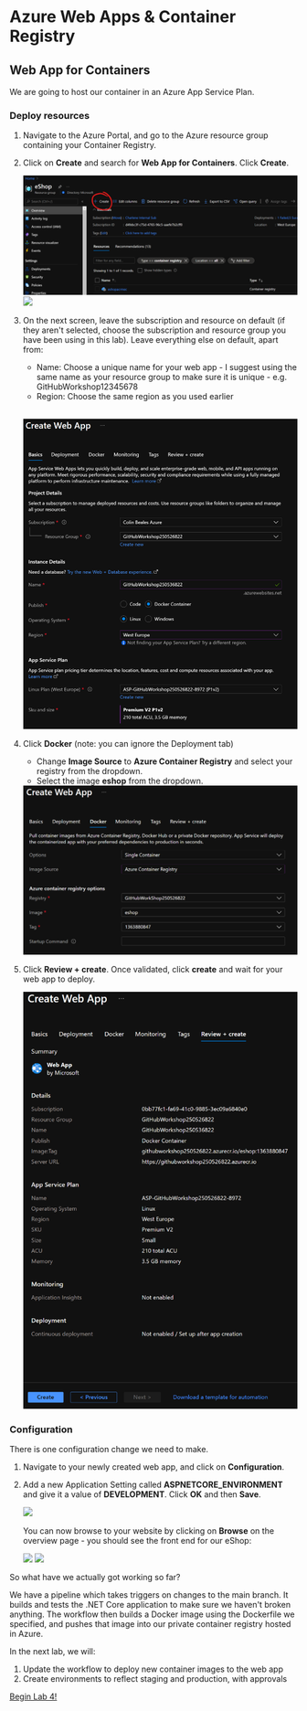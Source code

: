 # Azure Web Apps & Container Registry

## Web App for Containers

We are going to host our container in an Azure App Service Plan. 

### Deploy resources

1. Navigate to the Azure Portal, and go to the Azure resource group containing your Container Registry. 

1. Click on **Create** and search for **Web App for Containers**.  Click **Create**.

    <img src="imgs/addresource.PNG">

    <img src="imgs/create.PNG">

1. On the next screen, leave the subscription and resource on default (if they aren't selected, choose the subscription and resource group you have been using in this lab). Leave everything else on default, apart from:

    * Name: Choose a unique name for your web app - I suggest using the same name as your resource group to make sure it is unique - e.g. GitHubWorkshop12345678
    * Region: Choose the same region as you used earlier

    <br><img src="imgs/options1.PNG">

1. Click **Docker** (note: you can ignore the Deployment tab)

    * Change **Image Source** to **Azure Container Registry** and select your registry from the dropdown.  
    * Select the image **eshop** from the dropdown. 

    <img src="imgs/options2.PNG">

1. Click **Review + create**. Once validated, click **create** and wait for your web app to deploy.

    <img src="imgs/createfinal.PNG">

### Configuration

There is one configuration change we need to make.  

1. Navigate to your newly created web app, and click on **Configuration**.

1. Add a new Application Setting called **ASPNETCORE_ENVIRONMENT** and give it a value of **DEVELOPMENT**. Click **OK** and then **Save**.

    <img src="imgs/config.PNG">

    You can now browse to your website by clicking on **Browse** on the overview page - you should see the front end for our eShop:

    <img src="imgs/browse.PNG">
    <img src="imgs/website.PNG">

So what have we actually got working so far? 

We have a pipeline which takes triggers on changes to the main branch. It builds and tests the .NET Core application to make sure we haven't broken anything. The workflow then builds a Docker image using the Dockerfile we specified, and pushes that image into our private container registry hosted in Azure.

In the next lab, we will:

1. Update the workflow to deploy new container images to the web app
1. Create environments to reflect staging and production, with approvals

[Begin Lab 4!](../lab.4/lab.4.md)
